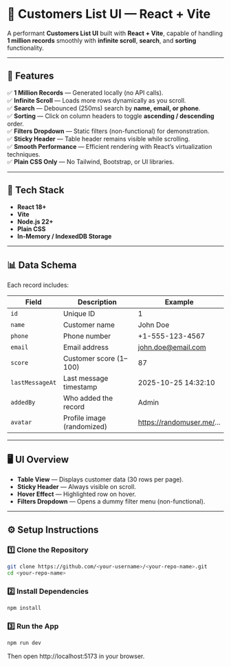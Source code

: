 # 🧾 Customers List UI — React + Vite

A performant **Customers List UI** built with **React + Vite**, capable of handling **1 million records** smoothly with **infinite scroll**, **search**, and **sorting** functionality.

---

## 🚀 Features

✅ **1 Million Records** — Generated locally (no API calls).  
✅ **Infinite Scroll** — Loads more rows dynamically as you scroll.  
✅ **Search** — Debounced (250ms) search by **name, email, or phone**.  
✅ **Sorting** — Click on column headers to toggle **ascending / descending** order.  
✅ **Filters Dropdown** — Static filters (non-functional) for demonstration.  
✅ **Sticky Header** — Table header remains visible while scrolling.  
✅ **Smooth Performance** — Efficient rendering with React’s virtualization techniques.  
✅ **Plain CSS Only** — No Tailwind, Bootstrap, or UI libraries.

---

## 🧩 Tech Stack

- **React 18+**
- **Vite**
- **Node.js 22+**
- **Plain CSS**
- **In-Memory / IndexedDB Storage**

---

## 📊 Data Schema

Each record includes:

| Field          | Description                 | Example                          |
|----------------|-----------------------------|----------------------------------|
| `id`           | Unique ID                   | 1                                |
| `name`         | Customer name               | John Doe                         |
| `phone`        | Phone number                | +1-555-123-4567                  |
| `email`        | Email address               | john.doe@email.com               |
| `score`        | Customer score (1–100)      | 87                               |
| `lastMessageAt`| Last message timestamp      | 2025-10-25 14:32:10              |
| `addedBy`      | Who added the record        | Admin                            |
| `avatar`       | Profile image (randomized)  | https://randomuser.me/...        |

---

## 🖥️ UI Overview

- **Table View** — Displays customer data (30 rows per page).
- **Sticky Header** — Always visible on scroll.
- **Hover Effect** — Highlighted row on hover.
- **Filters Dropdown** — Opens a dummy filter menu (non-functional).

---

## ⚙️ Setup Instructions

### 1️⃣ Clone the Repository
```bash
git clone https://github.com/<your-username>/<your-repo-name>.git
cd <your-repo-name>
```

### 2️⃣ Install Dependencies
```bash
npm install
```
### 3️⃣ Run the App
```bash
npm run dev
```

Then open http://localhost:5173
 in your browser.
